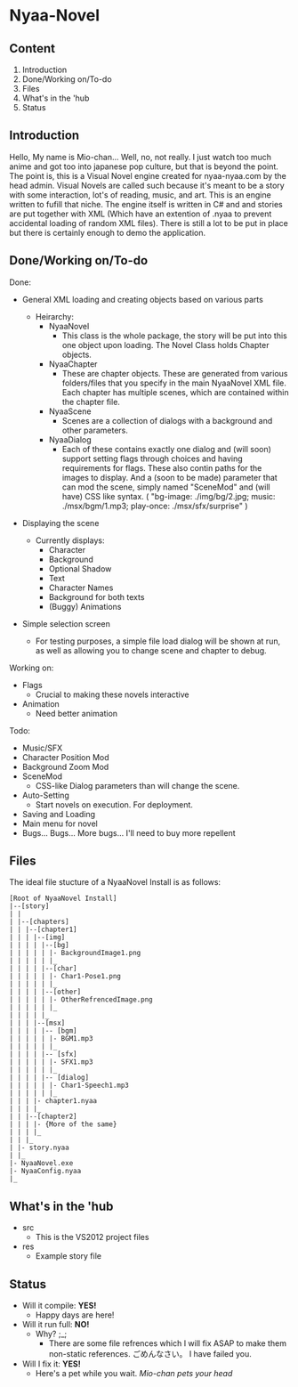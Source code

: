 ﻿Nyaa-Novel
==========

Content
-------

1. Introduction
2. Done/Working on/To-do
3. Files
4. What's in the 'hub
5. Status

Introduction
------------

Hello, My name is Mio-chan... Well, no, not really. I just watch too much anime and got too into japanese pop culture, but that is beyond the point. The point is, this is a Visual Novel engine created for nyaa-nyaa.com by the head admin. Visual Novels are called such because it's meant to be a story with some interaction, lot's of reading, music, and art. This is an engine written to fufill that niche. The engine itself is written in C# and and stories are put together with XML (Which have an extention of .nyaa to prevent accidental loading of random XML files). There is still a lot to be put in place but there is certainly enough to demo the application. 

Done/Working on/To-do
---------------------

Done:
- General XML loading and creating objects based on various parts
  - Heirarchy: 
    - NyaaNovel
      - This class is the whole package, the story will be put into this one object upon loading. The Novel Class holds Chapter objects.
    - NyaaChapter
      - These are chapter objects. These are generated from various folders/files that you specify in the main NyaaNovel XML file. Each chapter has multiple scenes, which are contained within the chapter file.
    - NyaaScene 
      - Scenes are a collection of dialogs with a background and other parameters. 
    - NyaaDialog
      - Each of these contains exactly one dialog and (will soon) support setting flags through choices and having requirements for flags. These also contin paths for the images to display. And a (soon to be made) parameter that can mod the scene, simply named "SceneMod" and (will have) CSS like syntax. ( "bg-image: ./img/bg/2.jpg; music: ./msx/bgm/1.mp3; play-once: ./msx/sfx/surprise" ) 

- Displaying the scene
  - Currently displays:
    - Character
    - Background
    - Optional Shadow
    - Text
    - Character Names
    - Background for both texts
    - (Buggy) Animations 

- Simple selection screen
  - For testing purposes, a simple file load dialog will be shown at run, as well as allowing you to change scene and chapter to debug.

Working on:
  - Flags
      - Crucial to making these novels interactive
  - Animation
      - Need better animation

Todo:
  - Music/SFX
  - Character Position Mod
  - Background Zoom Mod
  - SceneMod
      - CSS-like Dialog parameters than will change the scene.
  - Auto-Setting 
      - Start novels on execution. For deployment.
  - Saving and Loading
  - Main menu for novel
  - Bugs... Bugs... More bugs... I'll need to buy more repellent

Files
-----

The ideal file stucture of a NyaaNovel Install is as follows:

	[Root of NyaaNovel Install]
	|--[story]
	| |
	| |--[chapters]
	| | |--[chapter1]
	| | | |--[img]
	| | | | |--[bg]
	| | | | | |- BackgroundImage1.png
	| | | | | |_
	| | | | |--[char]
	| | | | | |- Char1-Pose1.png
	| | | | | |_
	| | | | |--[other]
	| | | | | |- OtherRefrencedImage.png
	| | | | | |_
	| | | | |_
	| | | |--[msx]
	| | | | |-- [bgm]
	| | | | | |- BGM1.mp3
	| | | | | |_
	| | | | |-- [sfx]
	| | | | | |- SFX1.mp3
	| | | | | |_
	| | | | |-- [dialog]
	| | | | | |- Char1-Speech1.mp3
	| | | | | |_
	| | | |- chapter1.nyaa
	| | | |_
	| | |--[chapter2]
	| | | |- {More of the same}
	| | | |_
	| | |_
	| |- story.nyaa
	| |_
	|- NyaaNovel.exe
	|- NyaaConfig.nyaa
	|_
	
What's in the 'hub
------------------

- src
  - This is the VS2012 project files
- res
  - Example story file
  
Status
------

- Will it compile: __YES!__
	- Happy days are here!
- Will it run full: __NO!__
	- Why? ;_;
		- There are some file refrences which I will fix ASAP to make them non-static references. ごめんなさい。 I have failed you.
- Will I fix it: __YES!__
	- Here's a pet while you wait. *Mio-chan pets your head*
